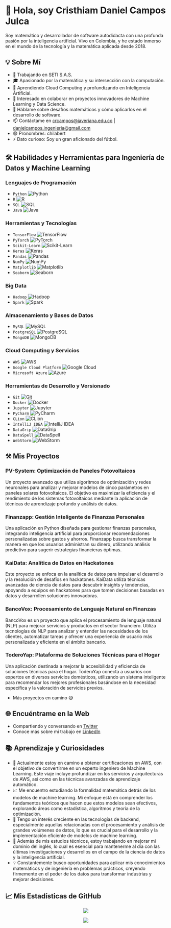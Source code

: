 # 👋 Hola, soy Cristhiam Daniel Campos Julca

Soy matemático y desarrollador de software autodidacta con una profunda pasión por la inteligencia artificial. 
Vivo en Colombia, y he estado inmerso en el mundo de la tecnología y la matemática aplicada desde 2018.

## 💡 Sobre Mí
- 🔭 Trabajando en SETI S.A.S.
- 🎓 Apasionado por la matemática y su intersección con la computación.
- 🌱 Aprendiendo Cloud Computing y profundizando en Inteligencia Artificial.
- 👯 Interesado en colaborar en proyectos innovadores de Machine Learning y Data Science.
- 💬 Háblame sobre desafíos matemáticos y cómo aplicarlos en el desarrollo de software.
- 📫 Contáctame en crcampos@javeriana.edu.co | danielcampos.ingenieria@gmail.com
- 😄 Pronombres: chilabert
- ⚡ Dato curioso: Soy un gran aficionado del fútbol.

## 🛠️ Habilidades y Herramientas para Ingeniería de Datos y Machine Learning

### Lenguajes de Programación
- `Python` ![Python](https://img.shields.io/badge/-Python-3776AB?style=flat&logo=python&logoColor=white)
- `R` ![R](https://img.shields.io/badge/-R-276DC3?style=flat&logo=r&logoColor=white)
- `SQL` ![SQL](https://img.shields.io/badge/-SQL-4479A1?style=flat&logo=sql&logoColor=white)
- `Java` ![Java](https://img.shields.io/badge/-Java-007396?style=flat&logo=java&logoColor=white)

### Herramientas y Tecnologías
- `TensorFlow` ![TensorFlow](https://img.shields.io/badge/-TensorFlow-FF6F00?style=flat&logo=tensorflow&logoColor=white)
- `PyTorch` ![PyTorch](https://img.shields.io/badge/-PyTorch-EE4C2C?style=flat&logo=pytorch&logoColor=white)
- `Scikit-Learn` ![Scikit-Learn](https://img.shields.io/badge/-Scikit--Learn-F7931E?style=flat&logo=scikit-learn&logoColor=white)
- `Keras` ![Keras](https://img.shields.io/badge/-Keras-D00000?style=flat&logo=keras&logoColor=white)
- `Pandas` ![Pandas](https://img.shields.io/badge/-Pandas-150458?style=flat&logo=pandas&logoColor=white)
- `NumPy` ![NumPy](https://img.shields.io/badge/-NumPy-013243?style=flat&logo=numpy&logoColor=white)
- `Matplotlib` ![Matplotlib](https://img.shields.io/badge/-Matplotlib-11557C?style=flat&logo=matplotlib&logoColor=white)
- `Seaborn` ![Seaborn](https://img.shields.io/badge/-Seaborn-77A1B5?style=flat&logo=seaborn&logoColor=white)

### Big Data
- `Hadoop` ![Hadoop](https://img.shields.io/badge/-Hadoop-66CCFF?style=flat&logo=hadoop&logoColor=white)
- `Spark` ![Spark](https://img.shields.io/badge/-Spark-E25A1C?style=flat&logo=apache-spark&logoColor=white)

### Almacenamiento y Bases de Datos
- `MySQL` ![MySQL](https://img.shields.io/badge/-MySQL-4479A1?style=flat&logo=mysql&logoColor=white)
- `PostgreSQL` ![PostgreSQL](https://img.shields.io/badge/-PostgreSQL-336791?style=flat&logo=postgresql&logoColor=white)
- `MongoDB` ![MongoDB](https://img.shields.io/badge/-MongoDB-47A248?style=flat&logo=mongodb&logoColor=white)

### Cloud Computing y Servicios
- `AWS` ![AWS](https://img.shields.io/badge/-AWS-232F3E?style=flat&logo=amazon-aws&logoColor=white)
- `Google Cloud Platform` ![Google Cloud](https://img.shields.io/badge/-Google%20Cloud-4285F4?style=flat&logo=google-cloud&logoColor=white)
- `Microsoft Azure` ![Azure](https://img.shields.io/badge/-Microsoft%20Azure-0089D6?style=flat&logo=microsoft-azure&logoColor=white)

### Herramientas de Desarrollo y Versionado
- `Git` ![Git](https://img.shields.io/badge/-Git-F05032?style=flat&logo=git&logoColor=white)
- `Docker` ![Docker](https://img.shields.io/badge/-Docker-2496ED?style=flat&logo=docker&logoColor=white)
- `Jupyter` ![Jupyter](https://img.shields.io/badge/-Jupyter-F37626?style=flat&logo=jupyter&logoColor=white)
- `PyCharm` ![PyCharm](https://img.shields.io/badge/-PyCharm-21D789?style=flat&logo=pycharm&logoColor=white)
- `CLion` ![CLion](https://img.shields.io/badge/-CLion-21D789?style=flat&logo=clion&logoColor=white)
- `IntelliJ IDEA` ![IntelliJ IDEA](https://img.shields.io/badge/-IntelliJ%20IDEA-000000?style=flat&logo=intellij-idea&logoColor=white)
- `DataGrip` ![DataGrip](https://img.shields.io/badge/-DataGrip-21D789?style=flat&logo=datagrip&logoColor=white)
- `DataSpell` ![DataSpell](https://img.shields.io/badge/-DataSpell-21D789?style=flat&logo=dataspell&logoColor=white)
- `WebStorm` ![WebStorm](https://img.shields.io/badge/-WebStorm-21D789?style=flat&logo=webstorm&logoColor=white)

## ⚒️ Mis Proyectos

### PV-System: Optimización de Paneles Fotovoltaicos
Un proyecto avanzado que utiliza algoritmos de optimización y redes neuronales para analizar y mejorar modelos de cinco parámetros en paneles solares fotovoltaicos. El objetivo es maximizar la eficiencia y el rendimiento de los sistemas fotovoltaicos mediante la aplicación de técnicas de aprendizaje profundo y análisis de datos.

### Finanzapp: Gestión Inteligente de Finanzas Personales
Una aplicación en Python diseñada para gestionar finanzas personales, integrando inteligencia artificial para proporcionar recomendaciones personalizadas sobre gastos y ahorros. Finanzapp busca transformar la manera en que los usuarios administran su dinero, utilizando análisis predictivo para sugerir estrategias financieras óptimas.

### KaiData: Analítica de Datos en Hackatones
Este proyecto se enfoca en la analítica de datos para impulsar el desarrollo y la resolución de desafíos en hackatones. KaiData utiliza técnicas avanzadas de ciencia de datos para descubrir insights y tendencias, apoyando a equipos en hackatones para que tomen decisiones basadas en datos y desarrollen soluciones innovadoras.

### BancoVox: Procesamiento de Lenguaje Natural en Finanzas
BancoVox es un proyecto que aplica el procesamiento de lenguaje natural (NLP) para mejorar servicios y productos en el sector financiero. Utiliza tecnologías de NLP para analizar y entender las necesidades de los clientes, automatizar tareas y ofrecer una experiencia de usuario más personalizada y eficiente en el ámbito bancario.

### ToderoYap: Plataforma de Soluciones Técnicas para el Hogar
Una aplicación destinada a mejorar la accesibilidad y eficiencia de soluciones técnicas para el hogar. ToderoYap conecta a usuarios con expertos en diversos servicios domésticos, utilizando un sistema inteligente para recomendar los mejores profesionales basándose en la necesidad específica y la valoración de servicios previos.

- Más proyectos en camino 😅



## 🌐 Encuéntrame en la Web
- Compartiendo y conversando en [Twitter](https://twitter.com/camposjulca73)
- Conoce más sobre mi trabajo en [LinkedIn](https://www.linkedin.com/in/ingeniero-campos/)

## 📚 Aprendizaje y Curiosidades

- 🌱 Actualmente estoy en camino a obtener certificaciones en AWS, con el objetivo de convertirme en un experto ingeniero de Machine Learning. Este viaje incluye profundizar en los servicios y arquitecturas de AWS, así como en las técnicas avanzadas de aprendizaje automático.
- 📈 Me encuentro estudiando la formalidad matemática detrás de los modelos de machine learning. Mi enfoque está en comprender los fundamentos teóricos que hacen que estos modelos sean efectivos, explorando áreas como estadística, algoritmos y teoría de la optimización.
- 👀 Tengo un interés creciente en las tecnologías de backend, especialmente aquellas relacionadas con el procesamiento y análisis de grandes volúmenes de datos, lo que es crucial para el desarrollo y la implementación eficiente de modelos de machine learning.
- 📖 Además de mis estudios técnicos, estoy trabajando en mejorar mi dominio del inglés, lo cual es esencial para mantenerme al día con las últimas investigaciones y desarrollos en el campo de la ciencia de datos y la inteligencia artificial.
- 💡 Constantemente busco oportunidades para aplicar mis conocimientos matemáticos y de ingeniería en problemas prácticos, creyendo firmemente en el poder de los datos para transformar industrias y mejorar decisiones.

## 📈 Mis Estadísticas de GitHub
<p align="center">
  <img src="https://github-readme-stats.vercel.app/api/top-langs/?username=cristhiamdaniel&layout=compact" />
</p>
<p align="center">
  <img src="https://github-readme-stats.vercel.app/api?username=cristhiamdaniel&show_icons=true" />
</p>
